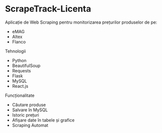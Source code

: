 # ScrapeTrack-Licenta

 Aplicație de Web Scraping pentru monitorizarea prețurilor produselor de pe:

- eMAG
- Altex
- Flanco

 Tehnologii
 
- Python
- BeautifulSoup
- Requests
- Flask
- MySQL
- React.js

 Funcționalitate

- Căutare produse
- Salvare în MySQL
- Istoric prețuri
- Afișare date în tabele și grafice
- Scraping Automat
